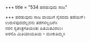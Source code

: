 +++
title = "534 ಹರಡುವುದು ಸಾಜ"

+++
ಹರಡುವುದು ಸಾಜ ವಾಯುಗೆ ಸೈಸದದು ತಡೆಯನ್।  
ಉರುಳಿಪುದದೆಲ್ಲವನು ತಡೆಗಳಿಲ್ಲದಿರೆ॥  
ನರನ ಸ್ವತಂತ್ರಗತಿಯಂತು ಹಿತಮಿತವಿರಲು।  
ಅರಸೊ ಮಿತಿಯಾಯತಿಯ - ಮಂಕುತಿಮ್ಮ॥  
